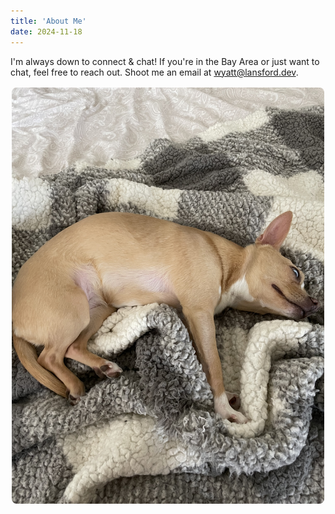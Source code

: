 ```yaml
---
title: 'About Me'
date: 2024-11-18
---
```


I'm always down to connect & chat! If you're in the Bay Area or just want to chat, feel free to reach out. Shoot me an email at [wyatt@lansford.dev](mailto:wyatt@lansford.dev).

<img src="/luna.jpg" alt="Luna, my adorable dog" style="max-width: 500px; border-radius: 8px; display: block; margin: 1rem auto;">
